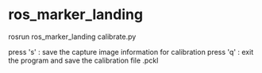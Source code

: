 # ros_marker_landing

rosrun ros_marker_landing calibrate.py

press 's' : save the capture image information for calibration
press 'q' : exit the program and save the calibration file .pckl
